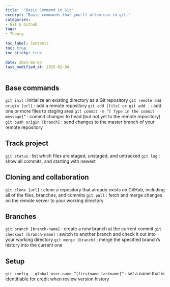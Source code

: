 ```yaml
---
title:  "Basic Command in Git"
excerpt: "Basic commands that you'll often use in git."
categories: 
- Git & Github
tags:
- Theory
 
toc_label: Contents
toc: true
toc_sticky: true
 
date: 2025-02-04
last_modified_at: 2025-02-04
---
```


## Base commands

`git init` : Initialize an existing directory as a Git repository
`git remote add origin [url]` : add a remote repository
`git add [file] or git add .` : add one or more files to staging area
`git commit -m “[ Type in the commit message]”` : commit changes to head (but not yet to the remote repository)
`git push origin [branch]` : send changes to the master branch of your remote repository

## Track project

`git status` : list which files are staged, unstaged, and untracked
`git log` : show all commits, and starting with newest

## Cloning and collaboration
`git clone [url]` : clone a repository that already exists on GitHub, including all of the files, branches, and commits
`git pull` : fetch and merge changes on the remote server to your working directory

## Branches
`git branch [branch-name]` : create a new branch at the current commit
`git checkout [branch-name]` : switch to another branch and check it out into your working directory
`git merge [branch]` : merge the specified branch’s history into the current one

## Setup
`git config --global user.name “[firstname lastname]”` : set a name that is identifiable for credit when review version history
